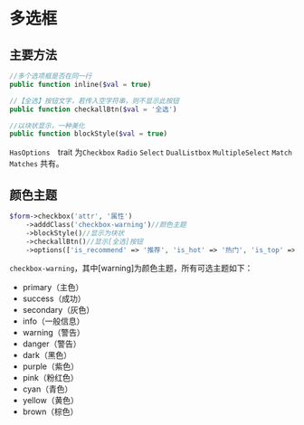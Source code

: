 # 多选框

## 主要方法

```php
//多个选项框是否在同一行
public function inline($val = true)

//【全选】按钮文字，若传入空字符串，则不显示此按钮
public function checkallBtn($val = '全选')

//以块状显示，一种美化
public function blockStyle($val = true)
```

`HasOptions`　trait 为`Checkbox` `Radio` `Select` `DualListbox` `MultipleSelect` `Match` `Matches` 共有。

## 颜色主题

```php
$form->checkbox('attr', '属性')
    ->adddClass('checkbox-warning')//颜色主题
    ->blockStyle()//显示为块状
    ->checkallBtn()//显示[全选]按钮
    ->options(['is_recommend' => '推荐', 'is_hot' => '热门', 'is_top' => '置顶']);
```

`checkbox-warning`，其中[warning]为颜色主题，所有可选主题如下：

- primary（主色）
- success（成功）
- secondary（灰色）
- info（一般信息）
- warning（警告）
- danger（警告）
- dark（黑色）
- purple（紫色）
- pink（粉红色）
- cyan（青色）
- yellow（黄色）
- brown（棕色）

